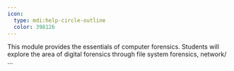 ```yaml
---
icon:
  type: mdi:help-circle-outline
  color: 398126
---
```


This module provides the essentials of computer forensics. Students will explore the area of digital forensics through file system forensics, network/ ... 
